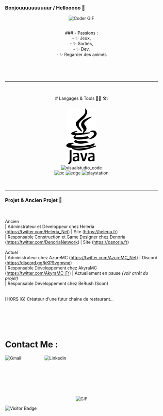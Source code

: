 ### Bonjouuuuuuuuuur / Hellooooo 👋
<p  align="center"><img src="https://media.giphy.com/media/SWoSkN6DxTszqIKEqv/giphy.gif" alt="Coder GIF" width="500" height="400">
<p align="center">
 <br>
### - Passions : <br>
- ✨ Jeux, <br>
- ✨ Sorties,<br>
- ✨ Dev,<br>
- ✨ Regarder des animés<br>
 </p>
<br>
<br>
<br>

---------------------------------
<br>
<p align="center">
# Langages & Tools 👨‍💻 🛠:
<br>
</br>
<img src="https://github.com/Xx-Ashutosh-xX/Xx-Ashutosh-xX/blob/master/assets/icons/java.png" alt="java"  width="100" hight="50">
<br>
<img src="https://github.com/Xx-Ashutosh-xX/Xx-Ashutosh-xX/blob/master/assets/icons/visualstudio_code.png" alt="visualstudio_code" width="240" hight="50">
<br>
<img src="https://github.com/Xx-Ashutosh-xX/Xx-Ashutosh-xX/blob/master/assets/icons/pc.png" alt="pc" width="100" hight="50">
<img src="https://github.com/Xx-Ashutosh-xX/Xx-Ashutosh-xX/blob/master/assets/icons/edge.png" alt="edge" width="100" hight="50">
<img src="https://github.com/Xx-Ashutosh-xX/Xx-Ashutosh-xX/blob/master/assets/icons/playstation@3x.png" alt="playstation" width="150" hight="50">
<br>
<br>
</br>
</p>

---------------------------------
### Projet & Ancien Projet 👋
<br><br>
Ancien
<br>
| Adminstrateur et Développeur chez Heleria (https://twitter.com/Heleria_Net) | Site (https://heleria.fr)<br>
| Responsable Construction et Game Designer chez Denoria (https://twitter.com/DenoriaNetwork) | Site (https://denoria.fr)
<br>
<br>
Actuel<br>
| Administrateur chez AzureMC (https://twitter.com/AzureMC_Net) | Discord (https://discord.gg/kKP9vgmvne)<br>
| Responsable Développement chez AkyraMC (https://twitter.com/AkyraMC_Fr) | Actuellement en pause _(voir arrêt du projet)_<br>
| Responsable Développement chez BeRush (Soon)<br>
<br>
<br>
[HORS IG] Créateur d'une futur chaine de restaurant...
<br>
<br>
<br>
<br>
<br>
<br>


# Contact Me :

<a href="mailto:paypaldhoom@gmail.com">
 <img align="left" alt="Gmail" width="130" hight="100" src="https://github.com/Xx-Ashutosh-xX/Xx-Ashutosh-xX/blob/master/assets/icons/gmail.png" />
</a>

<a href="https://www.linkedin.com/in/brice-riant-51ba9a200/">
  <img align="left" alt="Linkedin" width="150" hight="100" src="https://github.com/Xx-Ashutosh-xX/Xx-Ashutosh-xX/blob/master/assets/icons/linkedin.png" />
</a>

<br>
<br>
<br>
<br>
<br>
<br>
<br>

<p align="center">
<img hight="300" width="700" alt="GIF" align="center" src="https://github.com/Xx-Ashutosh-xX/Xx-Ashutosh-xX/blob/master/assets/208593.gif">
</p>

![Visitor Badge](https://visitor-badge.laobi.icu/badge?page_id=Dhoomi.Dhoomi)
